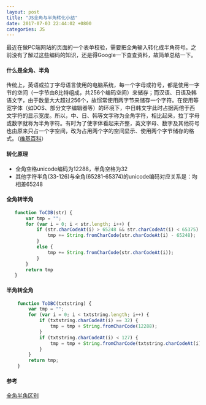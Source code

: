 ```yaml
---
layout: post
title: "JS全角与半角转化小结"
date: 2017-07-03 22:44:02 +0800
categories: JS 
---
```


最近在做PC端网站的页面的一个表单校验，需要把全角输入转化成半角符号。之前没有了解过这些编码的知识，还是得Google一下查查资料，故简单总结一下。

#### 什么是全角、半角
传统上，英语或拉丁字母语言使用的电脑系统，每一个字母或符号，都是使用一字节的空间（一字节由8比特组成，共256个编码空间）来储存；而汉语、日语及韩语文字，由于数量大大超过256个，故惯常使用两字节来储存一个字符。在使用等宽字体（如DOS、部分文字编辑器等）的环境下，中日韩文字此时占据两倍于西文字符的显示宽度。所以，中、日、韩等文字称为全角字符，相比起来，拉丁字母或数字就称为半角字符。有时为了使字体看起来齐整，英文字母、数字及其他符号也由原来只占一个字空间，改为占用两个字的空间显示、使用两个字节储存的格式。（[维基百科](https://zh.m.wikipedia.org/wiki/%E5%85%A8%E5%BD%A2%E5%92%8C%E5%8D%8A%E5%BD%A2)）

#### 转化原理
* 全角空格unicode编码为12288，半角空格为32
* 其他字符半角(33-126)与全角(65281-65374)的unicode编码对应关系是：均相差65248

#### 全角转半角
```javascript
   function ToCDB(str) {
       var tmp = "";
       for (var i = 0; i < str.length; i++) {
           if (str.charCodeAt(i) > 65248 && str.charCodeAt(i) < 65375) {
               tmp += String.fromCharCode(str.charCodeAt(i) - 65248);
           }
           else {
               tmp += String.fromCharCode(str.charCodeAt(i));
           }
       }
       return tmp
   }
```

#### 半角转全角
```javascript
    function ToDBC(txtstring) {
        var tmp = "";
        for (var i = 0; i < txtstring.length; i++) {
            if (txtstring.charCodeAt(i) == 32) {
                tmp = tmp + String.fromCharCode(12288);
            }
            if (txtstring.charCodeAt(i) < 127) {
                tmp = tmp + String.fromCharCode(txtstring.charCodeAt(i) + 65248);
            }
        }
        return tmp;
    }
```

#### 参考
[全角半角区别](https://www.zhihu.com/question/19605819)



